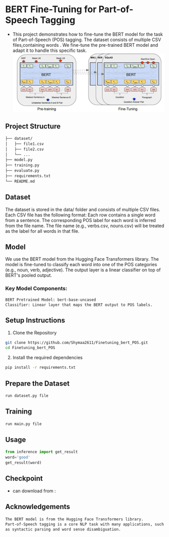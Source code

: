 # BERT Fine-Tuning for Part-of-Speech Tagging
- This project demonstrates how to fine-tune the BERT model for the task of Part-of-Speech (POS) 
  tagging. The dataset consists of multiple CSV files,containing words . We fine-tune the pre-trained BERT model and adapt it to handle this specific task.
![model](media/model.jpg)
## Project Structure
```bash
├── dataset/             
│   ├── file1.csv       
│   ├── file2.csv
│   └── ...
├── model.py              
├── training.py           
├── evaluate.py                    
├── requirements.txt      
└── README.md   
```

## Dataset
The dataset is stored in the data/ folder and consists of multiple CSV files. Each CSV file has the following format:
    Each row contains a single word from a sentence.
    The corresponding POS label for each word is inferred from the file name.
    The file name (e.g., verbs.csv, nouns.csv) will be treated as the label for all words in that file.

## Model

We use the BERT model from the Hugging Face Transformers library. The model is fine-tuned to classify each word into one of the POS categories (e.g., noun, verb, adjective). The output layer is a linear classifier on top of BERT's pooled output.

### Key Model Components:

    BERT Pretrained Model: bert-base-uncased
    Classifier: Linear layer that maps the BERT output to POS labels.

## Setup Instructions
1. Clone the Repository 
```bash 
git clone https://github.com/Shymaa2611/Finetuning_bert_POS.git 
cd Finetuning_bert_POS
```
2. Install the required dependencies

``` bash
pip install -r requirements.txt

``` 
## Prepare the Dataset
``` bash
run dataset.py file
``` 

## Training 
``` bash
run main.py file
``` 

## Usage

```python 
from inference import get_result
word='good'
get_result(word)

```
## Checkpoint 
- can download from : 

## Acknowledgements
    The BERT model is from the Hugging Face Transformers library.
    Part-of-Speech tagging is a core NLP task with many applications, such as syntactic parsing and word sense disambiguation.
